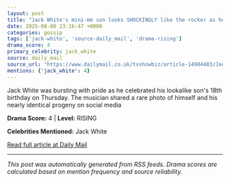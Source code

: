 ```yaml
---
layout: post
title: "Jack White's mini-me son looks SHOCKINGLY like the rocker as he turns 18""
date: 2025-08-08 23:16:47 +0000
categories: gossip
tags: ['jack-white', 'source-daily_mail', 'drama-rising']
drama_score: 4
primary_celebrity: jack_white
source: daily_mail
source_url: "https://www.dailymail.co.uk/tvshowbiz/article-14984483/Jack-Whites-son-looks-like-rocker-turns-18.html?ns_mchannel=rss&ito=1490&ns_campaign=1490""
mentions: {'jack_white': 4}
---
```


Jack White was bursting with pride as he celebrated his lookalike son's 18th birthday on Thursday. The musician shared a rare photo of himself and his nearly identical progeny on social media

**Drama Score:** 4 | **Level:** RISING

**Celebrities Mentioned:** Jack White

[Read full article at Daily Mail](https://www.dailymail.co.uk/tvshowbiz/article-14984483/Jack-Whites-son-looks-like-rocker-turns-18.html?ns_mchannel=rss&ito=1490&ns_campaign=1490)

---
*This post was automatically generated from RSS feeds. Drama scores are calculated based on mention frequency and source reliability.*
